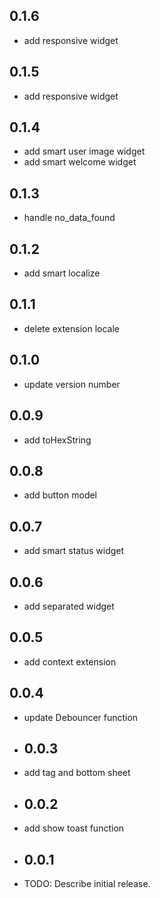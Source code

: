 ## 0.1.6

* add responsive widget

## 0.1.5

* add responsive widget

## 0.1.4

* add smart user image widget
* add smart welcome widget
## 0.1.3

* handle no_data_found

## 0.1.2

* add smart localize

## 0.1.1

* delete extension locale

## 0.1.0

* update version number

## 0.0.9

* add toHexString

## 0.0.8

* add button model

## 0.0.7

* add smart status widget

## 0.0.6

* add separated widget

## 0.0.5

* add context extension

## 0.0.4

* update Debouncer function
* ## 0.0.3

* add tag and bottom sheet
* ## 0.0.2

* add show toast function
* ## 0.0.1

* TODO: Describe initial release.
